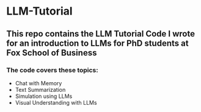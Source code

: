 # LLM-Tutorial
## This repo contains the LLM Tutorial Code I wrote for an introduction to LLMs for PhD students at Fox School of Business
### The code covers these topics:
* Chat with Memory
* Text Summarization
* Simulation using LLMs
* Visual Understanding with LLMs
